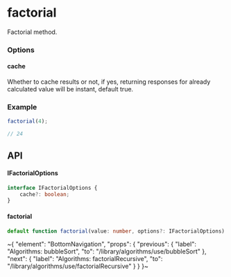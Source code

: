 
# factorial

Factorial method.

### Options

#### cache

Whether to cache results or not, if yes, returning responses for already calculated value will be instant, default true.

### Example

```ts
factorial(4);

// 24
```

## API

#### IFactorialOptions

```ts
interface IFactorialOptions {
    cache?: boolean;
}
```

#### factorial

```ts
default function factorial(value: number, options?: IFactorialOptions): number;
```


~{
  "element": "BottomNavigation",
  "props": {
    "previous": {
      "label": "Algorithms: bubbleSort",
      "to": "/library/algorithms/use/bubbleSort"
    },
    "next": {
      "label": "Algorithms: factorialRecursive",
      "to": "/library/algorithms/use/factorialRecursive"
    }
  }
}~
